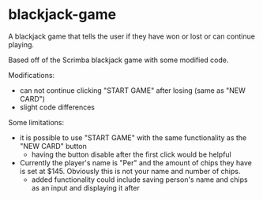 # blackjack-game

A blackjack game that tells the user if they have won or lost or can continue playing. 

Based off of the Scrimba blackjack game with some modified code.

Modifications:
- can not continue clicking "START GAME" after losing (same as "NEW CARD")
- slight code differences

Some limitations: 
- it is possible to use "START GAME" with the same functionality as the "NEW CARD" button
   - having the button disable after the first click would be helpful
- Currently the player's name is "Per" and the amount of chips they have is set at $145. Obviously this is not your name and number of chips.
  - added functionality could include saving person's name and chips as an input and displaying it after
 

 

 
